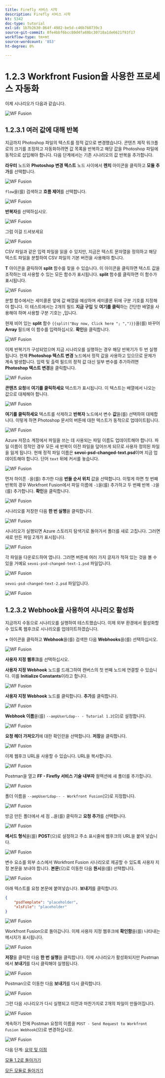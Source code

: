 ```yaml
---
title: Firefly 서비스 시작
description: Firefly 서비스 시작
kt: 5342
doc-type: tutorial
exl-id: 1b7b2630-864f-4982-be5d-c46b760739c3
source-git-commit: 0fe4bbf6bcc80d4fa88bc30718a1de6621f93f17
workflow-type: tm+mt
source-wordcount: '853'
ht-degree: 0%

---
```


# 1.2.3 Workfront Fusion을 사용한 프로세스 자동화

이제 시나리오가 다음과 같습니다.

![WF Fusion](./images/wffusion200.png)

## 1.2.3.1 여러 값에 대해 반복

지금까지 Photoshop 파일의 텍스트를 정적 값으로 변경했습니다. 콘텐츠 제작 워크플로의 크기를 조정하고 자동화하려면 값 목록을 반복하고 해당 값을 Photoshop 파일에 동적으로 삽입해야 합니다. 다음 단계에서는 기존 시나리오의 값 반복을 추가합니다.

**라우터** 노드와 **Photoshop 변경 텍스트** 노드 사이에서 **렌치** 아이콘을 클릭하고 **모듈 추가**&#x200B;를 선택합니다.

![WF Fusion](./images/wffusion201.png)

`flow`을(를) 검색하고 **흐름 제어**&#x200B;를 선택합니다.

![WF Fusion](./images/wffusion202.png)

**반복자**&#x200B;를 선택하십시오.

![WF Fusion](./images/wffusion203.png)

그럼 이걸 드셔보세요

![WF Fusion](./images/wffusion204.png)

CSV 파일과 같은 입력 파일을 읽을 수 있지만, 지금은 텍스트 문자열을 정의하고 해당 텍스트 파일을 분할하여 CSV 파일의 기본 버전을 사용해야 합니다.

**T** 아이콘을 클릭하여 **split** 함수를 찾을 수 있습니다. 이 아이콘을 클릭하면 텍스트 값을 조작하는 데 사용할 수 있는 모든 함수가 표시됩니다. **split** 함수를 클릭하면 이 함수가 표시됩니다.

![WF Fusion](./images/wffusion206.png)

분할 함수에서는 세미콜론 앞에 값 배열을 예상하며 세미콜론 뒤에 구분 기호를 지정해야 합니다. 이 테스트에서는 2개의 필드 **지금 구입** 및 **여기를 클릭**&#x200B;하는 간단한 배열을 사용해야 하며 사용할 구분 기호는 **,**&#x200B;입니다.

현재 비어 있는 **split** 함수 `{{split("Buy now, Click here "; ",")}}`을(를) 바꾸어 **Array** 필드에 이 함수를 입력하십시오. **확인**&#x200B;을 클릭합니다.

![WF Fusion](./images/wffusion205.png)

이제 반복기가 구성되었으며 지금 시나리오를 실행하는 경우 해당 반복기가 두 번 실행됩니다. 현재 **Photoshop 텍스트 변경** 노드에서 정적 값을 사용하고 있으므로 문제가 계속 발생합니다. 입력 및 출력 필드의 정적 값 대신 일부 변수를 추가하려면 **Photoshop 텍스트 변경**&#x200B;을 클릭합니다.

![WF Fusion](./images/wffusion207.png)

**콘텐츠 요청**&#x200B;에 **여기를 클릭하세요** 텍스트가 표시됩니다. 이 텍스트는 배열에서 나오는 값으로 대체해야 합니다.

![WF Fusion](./images/wffusion208.png)

**여기를 클릭하세요** 텍스트를 삭제하고 **반복자** 노드에서 변수 **값**&#x200B;을(를) 선택하여 대체합니다. 이렇게 하면 Photoshop 문서의 버튼에 대한 텍스트가 동적으로 업데이트됩니다.

![WF Fusion](./images/wffusion209.png)

Azure 저장소 계정에서 파일을 쓰는 데 사용되는 파일 이름도 업데이트해야 합니다. 파일 이름이 정적인 경우 모든 새 반복이 이전 파일을 덮어쓰게 되므로 사용자 정의된 파일을 잃게 됩니다. 현재 정적 파일 이름은 **sevoi-psd-changed-text.psd**&#x200B;이며 지금 업데이트해야 합니다. 단어 `text` 뒤에 커서를 놓습니다.

![WF Fusion](./images/wffusion210.png)

먼저 하이픈 `-`을(를) 추가한 다음 **번들 순서 위치** 값을 선택합니다. 이렇게 하면 첫 번째 반복의 경우 Workfront Fusion에서 파일 이름에 `-1`을(를) 추가하고 두 번째 반복 `-2`을(를) 추가합니다. **확인**&#x200B;을 클릭합니다.

![WF Fusion](./images/wffusion211.png)

시나리오를 저장한 다음 **한 번 실행**&#x200B;을 클릭합니다.

![WF Fusion](./images/wffusion212.png)

시나리오가 실행되면 Azure 스토리지 탐색기로 돌아가서 폴더를 새로 고칩니다. 그러면 새로 만든 파일 2개가 표시됩니다.

![WF Fusion](./images/wffusion213.png)

각 파일을 다운로드하여 엽니다. 그러면 버튼에 여러 가지 글자가 적혀 있는 것을 볼 수 있을 거예요 `sevoi-psd-changed-text-1.psd` 파일입니다.

![WF Fusion](./images/wffusion214.png)

`sevoi-psd-changed-text-2.psd` 파일입니다.

![WF Fusion](./images/wffusion215.png)

## 1.2.3.2 Webhook을 사용하여 시나리오 활성화

지금까지 수동으로 시나리오를 실행하여 테스트했습니다. 이제 외부 환경에서 활성화할 수 있도록 웹후크로 시나리오를 업데이트하겠습니다.

**+** 아이콘을 클릭하고 **Webhook**&#x200B;을(를) 검색한 다음 **Webhooks**&#x200B;을(를) 선택하십시오.

![WF Fusion](./images/wffusion216.png)

**사용자 지정 웹후크**&#x200B;를 선택하십시오.

**사용자 지정 Webhook** 노드를 드래그하여 캔버스의 첫 번째 노드에 연결할 수 있습니다. 이를 **Initialize Constants**&#x200B;이라고 합니다.

![WF Fusion](./images/wffusion217.png)

**사용자 지정 Webhook** 노드를 클릭합니다. **추가**&#x200B;를 클릭합니다.

![WF Fusion](./images/wffusion218.png)

**Webhook 이름**&#x200B;을(를) `--aepUserLdap-- - Tutorial 1.2`(으)로 설정합니다.

![WF Fusion](./images/wffusion219.png)

**요청 헤더 가져오기**&#x200B;에 대한 확인란을 선택합니다. **저장**&#x200B;을 클릭합니다.

![WF Fusion](./images/wffusion220.png)

이제 웹후크 URL을 사용할 수 있습니다. URL을 복사합니다.

![WF Fusion](./images/wffusion221.png)

Postman을 열고 **FF - Firefly 서비스 기술 내부자** 컬렉션에 새 폴더를 추가합니다.

![WF Fusion](./images/wffusion222.png)

폴더 이름을 `--aepUserLdap-- - Workfront Fusion`(으)로 지정합니다.

![WF Fusion](./images/wffusion223.png)

방금 만든 폴더에서 세 점 **..**&#x200B;을(를) 클릭하고 **요청 추가**&#x200B;를 선택합니다.

![WF Fusion](./images/wffusion224.png)

**메서드 형식**&#x200B;을(를) **POST**(으)로 설정하고 주소 표시줄에 웹후크의 URL을 붙여 넣습니다.

![WF Fusion](./images/wffusion225.png)

변수 요소를 외부 소스에서 Workfront Fusion 시나리오로 제공할 수 있도록 사용자 지정 본문을 보내야 합니다. **본문**(으)로 이동한 다음 **원시**&#x200B;을(를) 선택합니다.

![WF Fusion](./images/wffusion226.png)

아래 텍스트를 요청 본문에 붙여넣습니다. **보내기**&#x200B;를 클릭합니다.

```json
{
    "psdTemplate": "placeholder",
    "xlsFile": "placeholder"
}
```

![WF Fusion](./images/wffusion229.png)

Workfront Fusion으로 돌아갑니다. 이제 사용자 지정 웹후크에 **확인함**&#x200B;을(를) 나타내는 메시지가 표시됩니다.

![WF Fusion](./images/wffusion227.png)

**저장**&#x200B;을 클릭한 다음 **한 번 실행**&#x200B;을 클릭합니다. 이제 시나리오가 활성화되지만 Postman에서 **보내기**&#x200B;를 다시 클릭해야 실행됩니다.

![WF Fusion](./images/wffusion230.png)

Postman으로 이동한 다음 **보내기**&#x200B;를 다시 클릭합니다.

![WF Fusion](./images/wffusion228.png)

그런 다음 시나리오가 다시 실행되고 이전과 마찬가지로 2개의 파일이 만들어집니다.

![WF Fusion](./images/wffusion232.png)

계속하기 전에 Postman 요청의 이름을 `POST - Send Request to Workfront Fusion Webhook`(으)로 변경하십시오.

![WF Fusion](./images/wffusion233.png)


다음 단계: [요약 및 이점](./summary.md)

[모듈 1.2로 돌아가기](./automation.md)

[모든 모듈로 돌아가기](./../../../overview.md)
